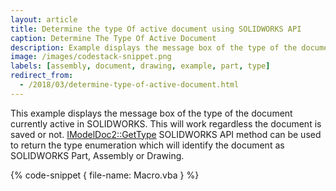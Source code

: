 ```yaml
---
layout: article
title: Determine the type Of active document using SOLIDWORKS API
caption: Determine The Type Of Active Document
description: Example displays the message box of the type of the document currently active in SOLIDWORKS
image: /images/codestack-snippet.png
labels: [assembly, document, drawing, example, part, type]
redirect_from:
  - /2018/03/determine-type-of-active-document.html
---
```

This example displays the message box of the type of the document currently active in SOLIDWORKS. This will work regardless the document is saved or not.  [IModelDoc2::GetType](http://help.solidworks.com/2018/english/api/sldworksapi/SOLIDWORKS.Interop.sldworks~SOLIDWORKS.Interop.sldworks.IModelDoc2~GetType.html) SOLIDWORKS API method can be used to return the type enumeration which will identify the document as SOLIDWORKS Part, Assembly or Drawing.

{% code-snippet { file-name: Macro.vba } %}